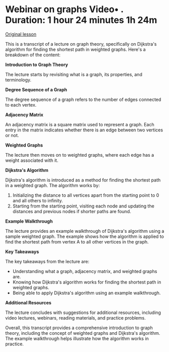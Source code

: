 # Webinar on graphs Video• . Duration: 1 hour 24 minutes 1h 24m

[Original lesson](https://www.coursera.org/learn/uol-discrete-mathematics/lecture/7ys5z/webinar-on-graphs)

This is a transcript of a lecture on graph theory, specifically on Dijkstra's algorithm for finding the shortest path in weighted graphs. Here's a breakdown of the content:

**Introduction to Graph Theory**

The lecture starts by revisiting what is a graph, its properties, and terminology.

**Degree Sequence of a Graph**

The degree sequence of a graph refers to the number of edges connected to each vertex.

**Adjacency Matrix**

An adjacency matrix is a square matrix used to represent a graph. Each entry in the matrix indicates whether there is an edge between two vertices or not.

**Weighted Graphs**

The lecture then moves on to weighted graphs, where each edge has a weight associated with it.

**Dijkstra's Algorithm**

Dijkstra's algorithm is introduced as a method for finding the shortest path in a weighted graph. The algorithm works by:

1. Initializing the distance to all vertices apart from the starting point to 0 and all others to infinity.
2. Starting from the starting point, visiting each node and updating the distances and previous nodes if shorter paths are found.

**Example Walkthrough**

The lecture provides an example walkthrough of Dijkstra's algorithm using a sample weighted graph. The example shows how the algorithm is applied to find the shortest path from vertex A to all other vertices in the graph.

**Key Takeaways**

The key takeaways from the lecture are:

* Understanding what a graph, adjacency matrix, and weighted graphs are.
* Knowing how Dijkstra's algorithm works for finding the shortest path in weighted graphs.
* Being able to apply Dijkstra's algorithm using an example walkthrough.

**Additional Resources**

The lecture concludes with suggestions for additional resources, including video lectures, webinars, reading materials, and practice problems.

Overall, this transcript provides a comprehensive introduction to graph theory, including the concept of weighted graphs and Dijkstra's algorithm. The example walkthrough helps illustrate how the algorithm works in practice.


